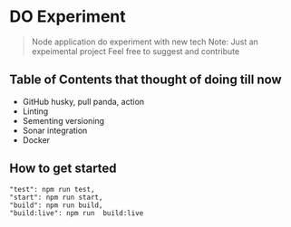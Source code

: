# DO Experiment
> Node application do experiment with new tech
> Note: Just an expeimental project
> Feel free to suggest and contribute

## Table of Contents that thought of doing till now
- GitHub husky, pull panda, action
- Linting
- Sementing versioning
- Sonar integration
- Docker

## How to get started
    "test": npm run test,
    "start": npm run start,
    "build": npm run build,
    "build:live": npm run  build:live